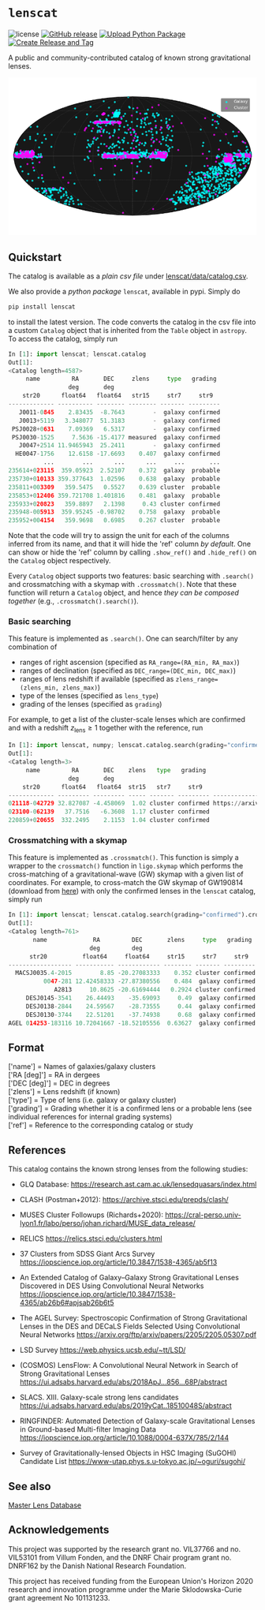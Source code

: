 # $\texttt{lenscat}$
![license](https://img.shields.io/github/license/lenscat/lenscat)
[![GitHub release](https://img.shields.io/github/v/release/lenscat/lenscat.svg)](https://github.com/lenscat/lenscat/releases)
[![Upload Python Package](https://github.com/lenscat/lenscat/actions/workflows/python-publish.yml/badge.svg)](https://github.com/lenscat/lenscat/actions/workflows/python-publish.yml)
[![Create Release and Tag](https://github.com/lenscat/lenscat/actions/workflows/create-release-tag.yml/badge.svg)](https://github.com/lenscat/lenscat/actions/workflows/create-release-tag.yml)

A public and community-contributed catalog of known strong gravitational lenses. 

![Known Lenses](https://raw.githubusercontent.com/lenscat/lenscat/main/catalog.png)

## Quickstart

The catalog is available as a _plain csv file_ under [lenscat/data/catalog.csv](https://github.com/lenscat/lenscat/blob/main/lenscat/data/catalog.csv).

We also provide a _python package_ `lenscat`, available in pypi. Simply do
```bash
pip install lenscat
```
to install the latest version. The code converts the catalog in the csv file into a custom `Catalog` object that is inherited from the `Table` object in `astropy`. To access the catalog, simply run
```python
In [1]: import lenscat; lenscat.catalog
Out[1]:
<Catalog length=4587>
     name         RA       DEC     zlens     type   grading
                 deg       deg
    str20      float64   float64   str15     str7     str9
------------- ---------- -------- -------- ------- ---------
   J0011-0845    2.83435  -8.7643        -  galaxy confirmed
   J0013+5119   3.348077  51.3183        -  galaxy confirmed
 PSJ0028+0631    7.09369   6.5317        -  galaxy confirmed
 PSJ0030-1525     7.5636 -15.4177 measured  galaxy confirmed
   J0047+2514 11.9465943  25.2411        -  galaxy confirmed
  HE0047-1756    12.6158 -17.6693    0.407  galaxy confirmed
          ...        ...      ...      ...     ...       ...
235614+023115  359.05923  2.52107    0.372  galaxy  probable
235730+010133 359.377643  1.02596    0.638  galaxy  probable
235811+003309   359.5475   0.5527    0.639 cluster  probable
235853+012406 359.721708 1.401816    0.481  galaxy  probable
235933+020823   359.8897   2.1398     0.43 cluster confirmed
235948-005913  359.95245 -0.98702    0.758  galaxy  probable
235952+004154   359.9698   0.6985    0.267 cluster  probable
```
Note that the code will try to assign the unit for each of the columns inferred from its name, and that it will hide the 'ref' column *by default*. One can show or hide the 'ref' column by calling `.show_ref()` and `.hide_ref()` on the `Catalog` object respectively.

Every `Catalog` object supports two features: basic searching with `.search()` and crossmatching with a skymap with `.crossmatch()`. Note that these function will return a `Catalog` object, and hence *they can be composed together* (e.g., `.crossmatch().search()`).

### Basic searching
This feature is implemented as `.search()`. One can search/filter by any combination of
- ranges of right ascension (specified as `RA_range=(RA_min, RA_max)`)
- ranges of declination (specified as `DEC_range=(DEC_min, DEC_max)`)
- ranges of lens redshift if available (specified as `zlens_range=(zlens_min, zlens_max)`)
- type of the lenses (specified as `lens_type`)
- grading of the lenses (specified as `grading`)

For example, to get a list of the cluster-scale lenses which are confirmed and with a redshift $z_{\mathrm{lens}} \geq 1$ together with the reference, run
```python
In [1]: import lenscat, numpy; lenscat.catalog.search(grading="confirmed", lens_type="cluster", zlens_range=(1,numpy.inf)).show_ref()
Out[1]:
<Catalog length=3>
     name         RA       DEC    zlens   type   grading                                        ref
                 deg       deg
    str20      float64   float64  str15   str7     str9                                        str171
------------- --------- --------- ----- ------- --------- --------------------------------------------------------------------------------
021118-042729 32.827087 -4.458069  1.02 cluster confirmed https://arxiv.org/abs/2004.00634 More et al. 2012 More et al. 2016
023100-062139   37.7516   -6.3608  1.17 cluster confirmed                                                 https://arxiv.org/abs/2002.01611
220859+020655  332.2495    2.1153  1.04 cluster confirmed                                                 https://arxiv.org/abs/2002.01611
```

### Crossmatching with a skymap
This feature is implemented as `.crossmatch()`. This function is simply a wrapper to the `crossmatch()` function in `ligo.skymap` which performs the cross-matching of a gravitational-wave (GW) skymap with a given list of coordinates. For example, to cross-match the GW skymap of GW190814 (download from [here](https://gracedb.ligo.org/apiweb/superevents/S190814bv/files/GW190814_PublicationSamples.multiorder.fits)) with only the confirmed lenses in the `lenscat` catalog, simply run
```python
In [1]: import lenscat; lenscat.catalog.search(grading="confirmed").crossmatch("GW190814_PublicationSamples.multiorder.fits")
Out[1]:
<Catalog length=761>
       name             RA         DEC       zlens     type   grading  searched probability   searched area
                       deg         deg                                                             deg2
      str20          float64     float64     str15     str7     str9         float64             float64
------------------ ----------- ------------ -------- ------- --------- -------------------- ------------------
  MACSJ0035.4-2015        8.85 -20.27083333    0.352 cluster confirmed   0.9881400284668479  46.21360633943737
          0047-281 12.42458333 -27.87380556    0.484  galaxy confirmed   0.9899384024067811  48.32495441567177
             A2813     10.8625 -20.61694444   0.2924 cluster confirmed   0.9924501903529119  51.82638259178721
     DESJ0145-3541    26.44493    -35.69093     0.49  galaxy confirmed   0.9998766459538251  82.04095381939021
     DESJ0138-2844    24.59567    -28.73555     0.44  galaxy confirmed   0.9999999999999968 151.91214978321142
     DESJ0130-3744    22.51201    -37.74938     0.68  galaxy confirmed   0.9999999999999968  173.7862404115262
AGEL 014253-183116 10.72041667 -18.52105556  0.63627  galaxy confirmed   0.9999999999999968 187.58212970468517
```

## Format

['name'] = Names of galaxies/galaxy clusters \
['RA [deg]'] = RA in dergees \
['DEC [deg]'] = DEC in degrees \
['zlens'] = Lens redshift (if known) \
['type'] = Type of lens (i.e. galaxy or galaxy cluster) \
['grading'] = Grading whether it is a confirmed lens or a probable lens (see individual references for internal grading systems) \
['ref'] = Reference to the corresponding catalog or study

## References

This catalog contains the known strong lenses from the following studies:

  - GLQ Database:
    https://research.ast.cam.ac.uk/lensedquasars/index.html

  - CLASH (Postman+2012):
    https://archive.stsci.edu/prepds/clash/

  - MUSES Cluster Followups (Richards+2020):
    https://cral-perso.univ-lyon1.fr/labo/perso/johan.richard/MUSE_data_release/

  - RELICS
    https://relics.stsci.edu/clusters.html

  - 37 Clusters from SDSS Giant Arcs Survey
    https://iopscience.iop.org/article/10.3847/1538-4365/ab5f13

  - An Extended Catalog of Galaxy–Galaxy Strong Gravitational Lenses Discovered in DES Using Convolutional Neural Networks
    https://iopscience.iop.org/article/10.3847/1538-4365/ab26b6#apjsab26b6t5

  - The AGEL Survey: Spectroscopic Confirmation of Strong Gravitational Lenses in the DES
    and DECaLS Fields Selected Using Convolutional Neural Networks
    https://arxiv.org/ftp/arxiv/papers/2205/2205.05307.pdf

  - LSD Survey
    https://web.physics.ucsb.edu/~tt/LSD/

  - (COSMOS) LensFlow: A Convolutional Neural Network in Search of Strong Gravitational Lenses
    https://ui.adsabs.harvard.edu/abs/2018ApJ...856...68P/abstract

  - SLACS. XIII. Galaxy-scale strong lens candidates
    https://ui.adsabs.harvard.edu/abs/2019yCat..18510048S/abstract

  - RINGFINDER: Automated Detection of Galaxy-scale Gravitational Lenses in Ground-based Multi-filter Imaging Data
    https://iopscience.iop.org/article/10.1088/0004-637X/785/2/144

  - Survey of Gravitationally-lensed Objects in HSC Imaging (SuGOHI) Candidate List
    https://www-utap.phys.s.u-tokyo.ac.jp/~oguri/sugohi/

## See also
[Master Lens Database](https://test.masterlens.org/index.php)

## Acknowledgements
This project was supported by the research grant no. VIL37766 and no. VIL53101 from Villum Fonden, and the DNRF Chair program grant no. DNRF162 by the Danish National Research Foundation.

This project has received funding from the European Union's Horizon 2020 research and innovation programme under the Marie Sklodowska-Curie grant agreement No 101131233.

